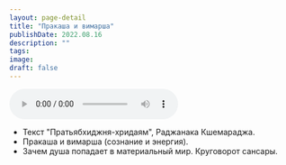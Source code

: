 ```yaml
---
layout: page-detail
title: "Пракаша и вимарша"
publishDate: 2022.08.16
description: ""
tags:
image:
draft: false
---
```


<audio title="2022.08.16 - Пракаша и вимарша.mp3" src="https://filer-api.advayta.org/v1.0/public/files/73395" controls=""></audio>

* Текст "Пратьябхиджня-хридаям", Раджанака Кшемараджа.
* Пракаша и вимарша (сознание и энергия).
* Зачем душа попадает в материальный мир. Круговорот сансары.

  
